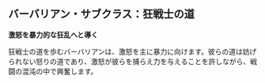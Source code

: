 ## バーバリアン・サブクラス：狂戦士の道

**激怒を暴力的な狂乱へと導く**

狂戦士の道を歩むバーバリアンは、激怒を主に暴力に向けます。彼らの道は妨げられない怒りの道であり、激怒が彼らを捕らえ力を与えることを許しながら、戦闘の混沌の中で興奮します。
